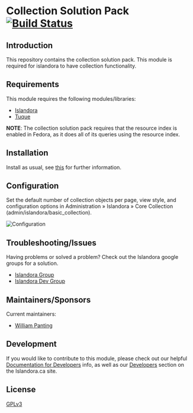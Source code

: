 # Collection Solution Pack [![Build Status](https://travis-ci.org/Islandora/islandora_solution_pack_collection.png?branch=7.x)](https://travis-ci.org/Islandora/islandora_solution_pack_collection)

## Introduction

This repository contains the collection solution pack. This module is required for islandora to have collection functionality.

## Requirements

This module requires the following modules/libraries:

* [Islandora](https://github.com/islandora/islandora)
* [Tuque](https://github.com/islandora/tuque)

**NOTE**: The collection solution pack requires that the resource index is enabled in Fedora, as it does all of its queries using the resource index.

## Installation

Install as usual, see [this](https://drupal.org/documentation/install/modules-themes/modules-7) for further information.

## Configuration

Set the default number of collection objects per page, view style, and configuration options in Administration » Islandora » Core Collection (admin/islandora/basic_collection).

![Configuration](http://i.imgur.com/V5pwt0a.png)

## Troubleshooting/Issues

Having problems or solved a problem? Check out the Islandora google groups for a solution.

* [Islandora Group](https://groups.google.com/forum/?hl=en&fromgroups#!forum/islandora)
* [Islandora Dev Group](https://groups.google.com/forum/?hl=en&fromgroups#!forum/islandora-dev)

## Maintainers/Sponsors
Current maintainers:

* [William Panting](https://github.com/willtp87)

## Development

If you would like to contribute to this module, please check out our helpful [Documentation for Developers](https://github.com/Islandora/islandora/wiki#wiki-documentation-for-developers) info, as well as our [Developers](http://islandora.ca/developers) section on the Islandora.ca site.

## License

[GPLv3](http://www.gnu.org/licenses/gpl-3.0.txt)
